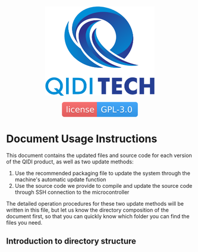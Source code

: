 <p align="center"><img src="微信图片_20230610094658.png" height="240" alt="QIDI's logo" /></p>
<p align="center"><a href="/LICENSE"><img alt="GPL-V3.0 License" src="qidi.svg"></a></p>

# Document Usage Instructions

This document contains the updated files and source code for each version of the QIDI product, as well as two update methods:

1. Use the recommended packaging file to update the system through the machine's automatic update function  
2. Use the source code we provide to compile and update the source code through SSH connection to the microcontroller  

The detailed operation procedures for these two update methods will be written in this file, but let us know the directory composition of the document first, so that you can quickly know which folder you can find the files you need.

## Introduction to directory structure

